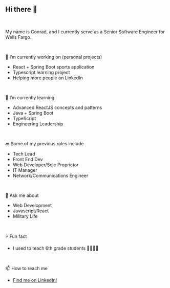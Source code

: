 ## Hi there 👋

&nbsp;

My name is Conrad, and I currently serve as a Senior Software Engineer for Wells Fargo. 

&nbsp;

🔭 I’m currently working on (personal projects)
- React + Spring Boot sports application 
- Typescript learning project
- Helping more people on LinkedIn

&nbsp;

🌱 I’m currently learning
- Advanced ReactJS concepts and patterns
- Java + Spring Boot
- TypeScript
- Engineering Leadership

&nbsp;

🔙 Some of my previous roles include
- Tech Lead
- Front End Dev
- Web Developer/Sole Proprietor
- IT Manager
- Network/Communications Engineer

&nbsp;

💬 Ask me about
- Web Development
- Javascript/React
- Military Life

&nbsp;

⚡ Fun fact
- I used to teach 6th grade students 👨🏽‍🏫👨

&nbsp;

📫 How to reach me
- [Find me on LinkedIn!](https://www.linkedin.com/in/conradbituin/)

<!--
**cbituin/cbituin** is a ✨ _special_ ✨ repository because its `README.md` (this file) appears on your GitHub profile.

Here are some ideas to get you started:

- 🔭 I’m currently working on ...
- 🌱 I’m currently learning ...
- 👯 I’m looking to collaborate on ...
- 🤔 I’m looking for help with ...
- 💬 Ask me about ...
- 📫 How to reach me: ...
- 😄 Pronouns: ...
- ⚡ Fun fact: ...
-->

